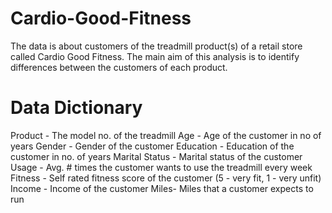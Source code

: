 # Cardio-Good-Fitness
The data is about customers of the treadmill product(s) of a retail store called Cardio Good Fitness. The main aim of this analysis is to identify differences between the customers of each product.
# Data Dictionary
Product - The model no. of the treadmill
Age -  Age of the customer in no of years
Gender - Gender of the customer
Education - Education of the customer in no. of years
Marital Status - Marital status of the customer
Usage - Avg. # times the customer wants to use the treadmill every week
Fitness - Self rated fitness score of the customer (5 - very fit, 1 - very unfit)
Income - Income of the customer
Miles- Miles that a customer expects to run
